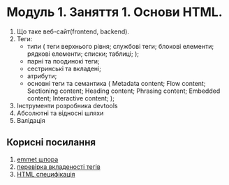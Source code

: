 # Модуль 1. Заняття 1. Основи HTML.

1.  Що таке веб-сайт(frontend, backend).
2.  Теги:
    - типи ( теги верхнього рівня; службові теги; блокові елементи; рядкові елементи; списки; таблиці; );
    - парні та поодинокі теги;
    - сестринські та вкладені;
    - атрибути;
    - основні теги та семантика ( Metadata content; Flow content; Sectioning content; Heading content; Phrasing content;
      Embedded content; Interactive content; );
3.  Інструменти розробника devtools
4.  Абсолютні та відносні шляхи
5.  Валідація

## Корисні посилання

1. [emmet шпора](https://docs.emmet.io/cheat-sheet/)
2. [перевірка вкладеності тегів](https://caninclude.glitch.me/)
3. [HTML специфікація](https://html.spec.whatwg.org/)

